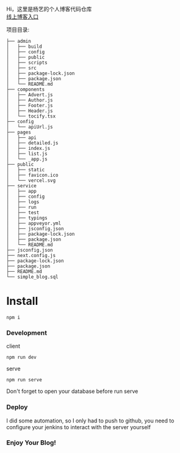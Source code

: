 Hi，这里是杨艺的个人博客代码仓库  
[线上博客入口](https://yang.plus/)

项目目录:
``` 
├── admin
│   ├── build
│   ├── config
│   ├── public
│   ├── scripts
│   ├── src
│   ├── package-lock.json
│   ├── package.json
│   └── README.md
├── components
│   ├── Advert.js
│   ├── Author.js
│   ├── Footer.js
│   ├── Header.js
│   └── tocify.tsx
├── config
│   └── apiUrl.js
├── pages
│   ├── api
│   ├── detailed.js
│   ├── index.js
│   ├── list.js
│   └── _app.js
├── public
│   ├── static
│   ├── favicon.ico
│   └── vercel.svg
├── service
│   ├── app
│   ├── config
│   ├── logs
│   ├── run
│   ├── test
│   ├── typings
│   ├── appveyor.yml
│   ├── jsconfig.json
│   ├── package-lock.json
│   ├── package.json
│   └── README.md
├── jsconfig.json
├── next.config.js
├── package-lock.json
├── package.json
├── README.md
└── simple_blog.sql
``` 

# Install
`npm i`

### Development
client
```
npm run dev  
```
serve
```
npm run serve  
```
Don't forget to open your database before run serve

### Deploy
I did some automation, so I only had to push to github, you need to configure your jenkins to interact with the server yourself

### Enjoy Your Blog!
